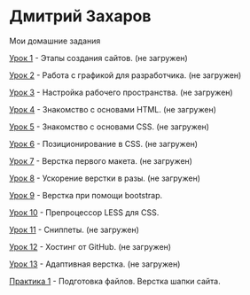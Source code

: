 

# Дмитрий Захаров
Мои домашние задания

[Урок 1](https://dzakharovv.github.io/lesson_1/ "Моя готовая домашка") - Этапы создания сайтов. (не загружен)

[Урок 2](https://dzakharovv.github.io/lesson_2/ "Моя готовая домашка") - Работа с графикой для разработчика. (не загружен)

[Урок 3](https://dzakharovv.github.io/lesson_3/ "Моя готовая домашка") - Настройка рабочего пространства. (не загружен)

[Урок 4](https://dzakharovv.github.io/lesson_4/ "Моя готовая домашка") - Знакомство с основами HTML. (не загружен)

[Урок 5](https://dzakharovv.github.io/lesson_5/ "Моя готовая домашка") - Знакомство с основами CSS. (не загружен)

[Урок 6](https://dzakharovv.github.io/lesson_6/ "Моя готовая домашка") - Позиционирование в CSS. (не загружен)

[Урок 7](https://dzakharovv.github.io/lesson_7/ "Моя готовая домашка") - Верстка первого макета. (не загружен)

[Урок 8](https://dzakharovv.github.io/lesson_8/ "Моя готовая домашка") - Ускорение верстки в разы. (не загружен)

[Урок 9](https://dzakharovv.github.io/lesson_9/ "Моя готовая домашка") - Верстка при помощи bootstrap.

[Урок 10](https://dzakharovv.github.io/lesson_10/ "Моя готовая домашка") - Препроцессор LESS для CSS.

[Урок 11](https://dzakharovv.github.io/lesson_11/ "Моя готовая домашка") - Сниппеты. (не загружен)

[Урок 12](https://dzakharovv.github.io/lesson_12/ "Моя готовая домашка") - Хостинг от GitHub. (не загружен)

[Урок 13](https://dzakharovv.github.io/lesson_13/ "Моя готовая домашка") - Адаптивная верстка. (не загружен)

[Практика 1](https://dzakharovv.github.io/Practice_1/ "Моя готовая домашка") - Подготовка файлов. Верстка шапки сайта.
